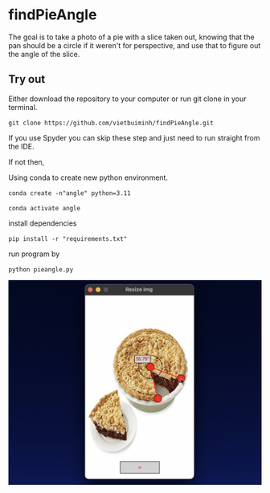 # findPieAngle

The goal is to take a photo of a pie with a slice taken out, knowing that the pan should be a circle if it weren't for perspective, and use that to figure out the angle of the slice. 

## Try out

Either download the repository to your computer or run git clone in your terminal.

```
git clone https://github.com/vietbuiminh/findPieAngle.git
```

If you use Spyder you can skip these step and just need to run straight from the IDE.

If not then,

Using conda to create new python environment.
```
conda create -n"angle" python=3.11  
```
```
conda activate angle
```
install dependencies 
```
pip install -r "requirements.txt"
```
run program by
```
python pieangle.py
```

![Alt text](image.png)

